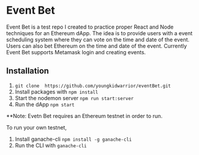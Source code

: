 # Event Bet

Event Bet is a test repo I created to practice proper React and Node techniques for an Ethereum dApp. The idea is to provide users with a event scheduling system where they can vote on the time and date of the event. Users can also bet Ethereum on the time and date of the event. Currently Event Bet supports Metamask login and creating events.

## Installation

1. ```git clone  https://github.com/youngkidwarrior/eventBet.git```
2. Install packages with 
  ```npm install``` 
3. Start the nodemon server 
  ```npm run start:server``` 
4. Run the dApp 
  ```npm start``` 

**Note:
Evetn Bet requires an Ethereum testnet in order to run.

To run your own testnet,

1. Install ganache-cli 
  ```npm install -g ganache-cli```
2. Run the CLI with 
  ```ganache-cli```

